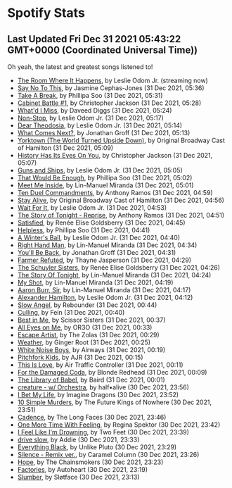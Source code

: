 
# Spotify Stats
## Last Updated Fri Dec 31 2021 05:43:22 GMT+0000 (Coordinated Universal Time))

Oh yeah, the latest and greatest songs listened to!

- [The Room Where It Happens](https://www.last.fm/music/Leslie+Odom+Jr./_/The+Room+Where+It+Happens), by Leslie Odom Jr. (streaming now)
- [Say No To This](https://www.last.fm/music/Jasmine+Cephas-Jones/_/Say+No+To+This), by Jasmine Cephas-Jones (31 Dec 2021, 05:36)
- [Take A Break](https://www.last.fm/music/Phillipa+Soo/_/Take+A+Break), by Phillipa Soo (31 Dec 2021, 05:31)
- [Cabinet Battle #1](https://www.last.fm/music/Christopher+Jackson/_/Cabinet+Battle+%231), by Christopher Jackson (31 Dec 2021, 05:28)
- [What'd I Miss](https://www.last.fm/music/Daveed+Diggs/_/What%27d+I+Miss), by Daveed Diggs (31 Dec 2021, 05:24)
- [Non-Stop](https://www.last.fm/music/Leslie+Odom+Jr./_/Non-Stop), by Leslie Odom Jr. (31 Dec 2021, 05:17)
- [Dear Theodosia](https://www.last.fm/music/Leslie+Odom+Jr./_/Dear+Theodosia), by Leslie Odom Jr. (31 Dec 2021, 05:14)
- [What Comes Next?](https://www.last.fm/music/Jonathan+Groff/_/What+Comes+Next%3F), by Jonathan Groff (31 Dec 2021, 05:13)
- [Yorktown (The World Turned Upside Down)](https://www.last.fm/music/Original+Broadway+Cast+of+Hamilton/_/Yorktown+(The+World+Turned+Upside+Down)), by Original Broadway Cast of Hamilton (31 Dec 2021, 05:09)
- [History Has Its Eyes On You](https://www.last.fm/music/Christopher+Jackson/_/History+Has+Its+Eyes+On+You), by Christopher Jackson (31 Dec 2021, 05:07)
- [Guns and Ships](https://www.last.fm/music/Leslie+Odom+Jr./_/Guns+and+Ships), by Leslie Odom Jr. (31 Dec 2021, 05:05)
- [That Would Be Enough](https://www.last.fm/music/Phillipa+Soo/_/That+Would+Be+Enough), by Phillipa Soo (31 Dec 2021, 05:02)
- [Meet Me Inside](https://www.last.fm/music/Lin-Manuel+Miranda/_/Meet+Me+Inside), by Lin-Manuel Miranda (31 Dec 2021, 05:01)
- [Ten Duel Commandments](https://www.last.fm/music/Anthony+Ramos/_/Ten+Duel+Commandments), by Anthony Ramos (31 Dec 2021, 04:59)
- [Stay Alive](https://www.last.fm/music/Original+Broadway+Cast+of+Hamilton/_/Stay+Alive), by Original Broadway Cast of Hamilton (31 Dec 2021, 04:56)
- [Wait For It](https://www.last.fm/music/Leslie+Odom+Jr./_/Wait+For+It), by Leslie Odom Jr. (31 Dec 2021, 04:53)
- [The Story of Tonight - Reprise](https://www.last.fm/music/Anthony+Ramos/_/The+Story+of+Tonight+-+Reprise), by Anthony Ramos (31 Dec 2021, 04:51)
- [Satisfied](https://www.last.fm/music/Ren%C3%A9e+Elise+Goldsberry/_/Satisfied), by Renée Elise Goldsberry (31 Dec 2021, 04:45)
- [Helpless](https://www.last.fm/music/Phillipa+Soo/_/Helpless), by Phillipa Soo (31 Dec 2021, 04:41)
- [A Winter's Ball](https://www.last.fm/music/Leslie+Odom+Jr./_/A+Winter%27s+Ball), by Leslie Odom Jr. (31 Dec 2021, 04:40)
- [Right Hand Man](https://www.last.fm/music/Lin-Manuel+Miranda/_/Right+Hand+Man), by Lin-Manuel Miranda (31 Dec 2021, 04:34)
- [You'll Be Back](https://www.last.fm/music/Jonathan+Groff/_/You%27ll+Be+Back), by Jonathan Groff (31 Dec 2021, 04:31)
- [Farmer Refuted](https://www.last.fm/music/Thayne+Jasperson/_/Farmer+Refuted), by Thayne Jasperson (31 Dec 2021, 04:29)
- [The Schuyler Sisters](https://www.last.fm/music/Ren%C3%A9e+Elise+Goldsberry/_/The+Schuyler+Sisters), by Renée Elise Goldsberry (31 Dec 2021, 04:26)
- [The Story Of Tonight](https://www.last.fm/music/Lin-Manuel+Miranda/_/The+Story+Of+Tonight), by Lin-Manuel Miranda (31 Dec 2021, 04:24)
- [My Shot](https://www.last.fm/music/Lin-Manuel+Miranda/_/My+Shot), by Lin-Manuel Miranda (31 Dec 2021, 04:19)
- [Aaron Burr, Sir](https://www.last.fm/music/Lin-Manuel+Miranda/_/Aaron+Burr,+Sir), by Lin-Manuel Miranda (31 Dec 2021, 04:17)
- [Alexander Hamilton](https://www.last.fm/music/Leslie+Odom+Jr./_/Alexander+Hamilton), by Leslie Odom Jr. (31 Dec 2021, 04:12)
- [Slow Angel](https://www.last.fm/music/Rebounder/_/Slow+Angel), by Rebounder (31 Dec 2021, 00:44)
- [Culling](https://www.last.fm/music/Fein/_/Culling), by Fein (31 Dec 2021, 00:40)
- [Best in Me](https://www.last.fm/music/Scissor+Sisters/_/Best+in+Me), by Scissor Sisters (31 Dec 2021, 00:37)
- [All Eyes on Me](https://www.last.fm/music/OR3O/_/All+Eyes+on+Me), by OR3O (31 Dec 2021, 00:33)
- [Escape Artist](https://www.last.fm/music/The+Zolas/_/Escape+Artist), by The Zolas (31 Dec 2021, 00:29)
- [Weather](https://www.last.fm/music/Ginger+Root/_/Weather), by Ginger Root (31 Dec 2021, 00:25)
- [White Noise Boys](https://www.last.fm/music/Airways/_/White+Noise+Boys), by Airways (31 Dec 2021, 00:19)
- [Pitchfork Kids](https://www.last.fm/music/AJR/_/Pitchfork+Kids), by AJR (31 Dec 2021, 00:15)
- [This Is Love](https://www.last.fm/music/Air+Traffic+Controller/_/This+Is+Love), by Air Traffic Controller (31 Dec 2021, 00:11)
- [For the Damaged Coda](https://www.last.fm/music/Blonde+Redhead/_/For+the+Damaged+Coda), by Blonde Redhead (31 Dec 2021, 00:09)
- [The Library of Babel](https://www.last.fm/music/Baird/_/The+Library+of+Babel), by Baird (31 Dec 2021, 00:01)
- [creature - w/ Orchestra](https://www.last.fm/music/half%E2%80%A2alive/_/creature+-+w%2F+Orchestra), by half•alive (30 Dec 2021, 23:56)
- [I Bet My Life](https://www.last.fm/music/Imagine+Dragons/_/I+Bet+My+Life), by Imagine Dragons (30 Dec 2021, 23:52)
- [10 Simple Murders](https://www.last.fm/music/The+Future+Kings+of+Nowhere/_/10+Simple+Murders), by The Future Kings of Nowhere (30 Dec 2021, 23:51)
- [Cadence](https://www.last.fm/music/The+Long+Faces/_/Cadence), by The Long Faces (30 Dec 2021, 23:46)
- [One More Time With Feeling](https://www.last.fm/music/Regina+Spektor/_/One+More+Time+With+Feeling), by Regina Spektor (30 Dec 2021, 23:42)
- [I Feel Like I'm Drowning](https://www.last.fm/music/Two+Feet/_/I+Feel+Like+I%27m+Drowning), by Two Feet (30 Dec 2021, 23:39)
- [drive slow](https://www.last.fm/music/Addie/_/drive+slow), by Addie (30 Dec 2021, 23:33)
- [Everything Black](https://www.last.fm/music/Unlike+Pluto/_/Everything+Black), by Unlike Pluto (30 Dec 2021, 23:29)
- [Silence - Remix ver.](https://www.last.fm/music/Caramel+Column/_/Silence+-+Remix+ver.), by Caramel Column (30 Dec 2021, 23:26)
- [Hope](https://www.last.fm/music/The+Chainsmokers/_/Hope), by The Chainsmokers (30 Dec 2021, 23:23)
- [Factories](https://www.last.fm/music/Autoheart/_/Factories), by Autoheart (30 Dec 2021, 23:19)
- [Slumber](https://www.last.fm/music/Sl%C3%B8tface/_/Slumber), by Sløtface (30 Dec 2021, 23:13)
